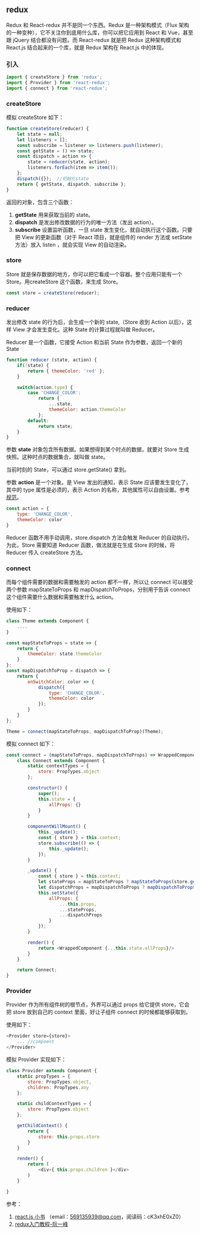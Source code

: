 ## redux

Redux 和 React-redux 并不是同一个东西。Redux 是一种架构模式（Flux 架构的一种变种），它不关注你到底用什么库，你可以把它应用到 React 和 Vue，甚至跟 jQuery 结合都没有问题。而 React-redux 就是把 Redux 这种架构模式和 React.js 结合起来的一个库，就是 Redux 架构在 React.js 中的体现。

### 引入

```js
import { createStore } from 'redux';
import { Provider } from 'react-redux';
import { connect } from 'react-redux';

```

### createStore

模拟 createStore 如下：

```js
function createStore(reducer) {
    let state = null;
    let listeners = [];
    const subscribe = listener => listeners.push(listener);
    const getState = () => state;
    const dispatch = action => {
        state = reducer(state, action);
        listeners.forEach(item => item());
    };
    dispatch({});  //初始化state
    return { getState, dispatch, subscribe };
}
```

返回的对象，包含三个函数：

1. **getState** 用来获取当前的 state。
2. **dispatch** 是发出修改数据的行为的唯一方法（发出 action）。
3. **subscribe** 设置监听函数，一旦 state 发生变化，就自动执行这个函数。只要把 View 的更新函数（对于 React 项目，就是组件的 render 方法或 setState 方法）放入 listen ，就会实现 View 的自动渲染。

### store

Store 就是保存数据的地方，你可以把它看成一个容器。整个应用只能有一个 Store。用createStore 这个函数，来生成 Store。

```js
const store = createStore(reducer);
```

### reducer

发出修改 state 的行为后，会生成一个新的 state,（Store 收到 Action 以后），这样 View 才会发生变化。这种 State 的计算过程就叫做 Reducer。

Reducer 是一个函数，它接受 Action 和当前 State 作为参数，返回一个新的 State

```js
function reducer (state, action) {
    if(!state) {
        return { themeColor: 'red' };
    }

    switch(action.type) {
        case 'CHANGE_COLOR':
            return {
                ...state,
                themeColor: action.themeColor
            };
        default:
            return state;
    }
}
```

参数 **state** 对象包含所有数据。如果想得到某个时点的数据，就要对 Store 生成快照。这种时点的数据集合，就叫做 state。

当前时刻的 State，可以通过 store.getState() 拿到。

参数 **action** 是一个对象。是 View 发出的通知，表示 State 应该要发生变化了，其中的 type 属性是必须的，表示 Action 的名称，其他属性可以自由设置。参考[规范](https://github.com/acdlite/flux-standard-action)。

```js
const action = {
    type: 'CHANGE_COLOR',
    themeColor: color
}
```

Reducer 函数不用手动调用，store.dispatch 方法会触发 Reducer 的自动执行。为此，Store 需要知道 Reducer 函数，做法就是在生成 Store 的时候，将 Reducer 传入 createStore 方法。


### connect 

而每个组件需要的数据和需要触发的 action 都不一样，所以让 connect 可以接受两个参数 mapStateToProps 和 mapDispatchToProps，分别用于告诉 connect 这个组件需要什么数据和需要触发什么 action。

使用如下：

```js
class Theme extends Component {
    ....
}

const mapStateToProps = state => {
    return {
        themeColor: state.themeColor
    }
};
const mapDispatchToProp = dispatch => {
    return {
        onSwitchColor: color => {
            dispatch({
                type: 'CHANGE_COLOR',
                themeColor: color
            });
        }
    }
};

Theme = connect(mapStateToProps, mapDispatchToProp)(Theme);
```

模拟 connect 如下：

```js
const connect = (mapStateToProps, mapDispatchToProps) => WrappedComponent => {
    class Connect extends Component {
        static contextTypes = {
            store: PropTypes.object
        };

        constructor() {
            super();
            this.state = {
                allProps: {}
            }
        }

        componentWillMount() {
            this._update();
            const { store } = this.context;
            store.subscribe(() => {
                this._update();
            });
        }

        _update() {
            const { store } = this.context;
            let stateProps = mapStateToProps ? mapStateToProps(store.getState()) : {};
            let dispatchProps = mapDispatchToProps ? mapDispatchToProps(store.dispatch) : {};
            this.setState({
                allProps: {
                    ...this.props,
                    ...stateProps,
                    ...dispatchProps
                }
            });
        }

        render() {
            return <WrappedComponent {...this.state.allProps}/>
        }
    }

    return Connect;
}
```

### Provider

Provider 作为所有组件树的根节点，外界可以通过 props 给它提供 store，它会把 store 放到自己的 context 里面，好让子组件 connect 的时候都能够获取到。

使用如下：

```js
<Provider store={store}>
    ... //compoent
</Provider>
```

模拟 Provider 实现如下：

```js
class Provider extends Component {
    static propTypes = {
        store: PropTypes.object,
        children: PropTypes.any
    };

    static childContextTypes = {
        store: PropTypes.object
    };

    getChildContext() {
        return {
            store: this.props.store
        }
    }

    render() {
        return (
            <div>{ this.props.children }</div>
        )
    }

}
```

参考：

1. [react.js 小书](http://huziketang.mangojuice.top/books/react/lesson30) （email：569135939@qq.com，阅读码：cK3xhE0xZ0）
2. [redux入门教程-阮一峰](http://www.ruanyifeng.com/blog/2016/09/redux_tutorial_part_one_basic_usages.html)